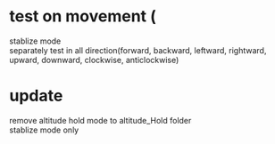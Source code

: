 # test on movement (
stablize mode </br>
separately test in all direction(forward, backward, leftward, rightward, upward, downward, clockwise, anticlockwise) </br>
# update
remove altitude hold mode to altitude_Hold folder </br>
stablize mode only </br>

